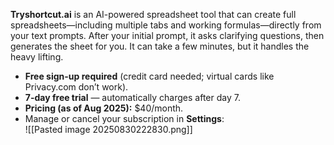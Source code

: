 
**Tryshortcut.ai** is an AI-powered spreadsheet tool that can create full spreadsheets—including multiple tabs and working formulas—directly from your text prompts. After your initial prompt, it asks clarifying questions, then generates the sheet for you. It can take a few minutes, but it handles the heavy lifting.

- **Free sign-up required** (credit card needed; virtual cards like Privacy.com don’t work).
- **7-day free trial** — automatically charges after day 7.
- **Pricing (as of Aug 2025):** $40/month.
- Manage or cancel your subscription in **Settings**:  
    ![[Pasted image 20250830222830.png]]
